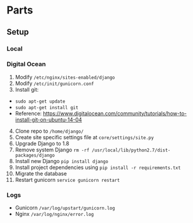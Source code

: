 Parts
===

## Setup

### Local

### Digital Ocean
1. Modify `/etc/nginx/sites-enabled/django`
2. Modify `/etc/init/gunicorn.conf`
3. Install git:
 * `sudo apt-get update`
 * `sudo apt-get install git`
 * Reference: https://www.digitalocean.com/community/tutorials/how-to-install-git-on-ubuntu-14-04
4. Clone repo to `/home/django/`
5. Create site specific settings file at `core/settings/site.py`
6. Upgrade Django to 1.8
 1. Remove system Django `rm -rf /usr/local/lib/python2.7/dist-packages/django`
 2. Install new Django `pip install django`
7. Install project dependencies using `pip install -r requirements.txt`
8. Migrate the database
9. Restart gunicorn `service gunicorn restart`

### Logs
* Gunicorn `/var/log/upstart/gunicorn.log`
* Nginx `/var/log/nginx/error.log`
